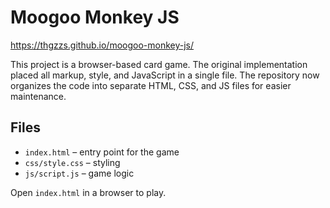 # Moogoo Monkey JS

https://thgzzs.github.io/moogoo-monkey-js/

This project is a browser-based card game. The original implementation placed all markup, style, and JavaScript in a single file. The repository now organizes the code into separate HTML, CSS, and JS files for easier maintenance.

## Files
- `index.html` – entry point for the game
- `css/style.css` – styling
- `js/script.js` – game logic

Open `index.html` in a browser to play.

